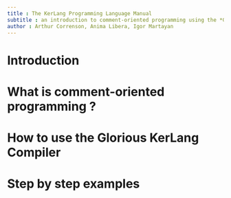 ```yaml
---
title : The KerLang Programming Language Manual
subtitle : an introduction to comment-oriented programming using the *Glorious KerLang Compiler*
author : Arthur Correnson, Anima Libera, Igor Martayan
---
```


# Introduction

# What is comment-oriented programming ?

# How to use the Glorious KerLang Compiler

# Step by step examples